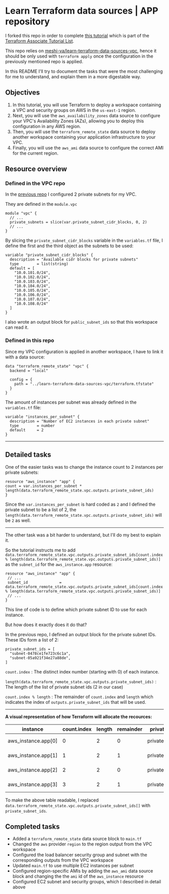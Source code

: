 # Learn Terraform data sources | APP repository

I forked this repo in order to complete [this tutorial](https://learn.hashicorp.com/tutorials/terraform/data-sources?in=terraform/certification-associate-tutorials) which is part of the [Terraform Associate Tutorial List](https://learn.hashicorp.com/collections/terraform/certification-associate-tutorials).

This repo relies on [meshi-va/learn-terraform-data-sources-vpc](https://github.com/meshi-va/learn-terraform-data-sources-vpc), hence it should be only used with `terraform apply` once the configuration in the previously mentioned repo is applied. 

In this README I'll try to document the tasks that were the most challenging for me to understand, and explain them in a more digestable way.

## Objectives

1. In this tutorial, you will use Terraform to deploy a workspace containing a VPC and security groups on AWS in the `us-east-1` region. 
2. Next, you will use the `aws_availability_zones` data source to configure your VPC's Availability Zones (AZs), allowing you to deploy this configuration in any AWS region.
3. Then, you will use the `terraform_remote_state` data source to deploy another workspace containing your application infrastructure to your VPC. 
4. Finally, you will use the `aws_ami` data source to configure the correct AMI for the current region.

## Resource overview

### Defined in the VPC repo

In the [previous repo](https://github.com/meshi-va/learn-terraform-data-sources-vpc) I configured 2 private subnets for my VPC.

They are defined in the `module.vpc` 

```
module "vpc" {
  // ...
  private_subnets = slice(var.private_subnet_cidr_blocks, 0, 2)
  // ...
}
```
By slicing the `private_subnet_cidr_blocks` variable in the `variables.tf` file, I define the first and the third object as the subnets to be used:

```
variable "private_subnet_cidr_blocks" {
  description = "Available cidr blocks for private subnets"
  type        = list(string)
  default = [
    "10.0.101.0/24",
    "10.0.102.0/24",
    "10.0.103.0/24",
    "10.0.104.0/24",
    "10.0.105.0/24",
    "10.0.106.0/24",
    "10.0.107.0/24",
    "10.0.108.0/24"
  ]
}
```

I also wrote an output block for `public_subnet_ids` so that this workspace can read it.

### Defined in this repo

Since my VPC configuration is applied in another workspace, I have to link it with a data source:

```
data "terraform_remote_state" "vpc" {
  backend = "local"

  config = {
    path = "../learn-terraform-data-sources-vpc/terraform.tfstate"
  }
}
```
The amount of instances per subnet was already defined in the `variables.tf` file:

```
variable "instances_per_subnet" {
  description = "Number of EC2 instances in each private subnet"
  type        = number
  default     = 2
}
```

---

## Detailed tasks

One of the easier tasks was to change the instance count to 2 instances per private subnets:

```
resource "aws_instance" "app" {
count = var.instances_per_subnet * length(data.terraform_remote_state.vpc.outputs.private_subnet_ids)
}
```
Since the `var.instances_per_subnet` is hard coded as `2` and I defined the private subnet to be a list of 2, the `length(data.terraform_remote_state.vpc.outputs.private_subnet_ids)` will be `2` as well.

---

The other task was a bit harder to understand, but I'll do my best to explain it.

So the tutorial instructs me to add `data.terraform_remote_state.vpc.outputs.private_subnet_ids[count.index % length(data.terraform_remote_state.vpc.outputs.private_subnet_ids)]` as the `subnet_id` for the `aws_instance.app` resource:

```
resource "aws_instance" "app" {
 // ...
 subnet_id              = data.terraform_remote_state.vpc.outputs.private_subnet_ids[count.index % length(data.terraform_remote_state.vpc.outputs.private_subnet_ids)]
 // ...
}
```

This line of code is to define which private subnet ID to use for each instance.

But how does it exactly does it do that?

In the previous repo, I defined an output block for the private subnet IDs. These IDs form a list of 2:

```
private_subnet_ids = [
  "subnet-0478ce1fe723c6c1a",
  "subnet-05a921f34e27a88de",
]
```

`count.index`
: The distinct index number (starting with 0) of each instance. 

`length(data.terraform_remote_state.vpc.outputs.private_subnet_ids)`
: The length of the list of private subnet ids (2 in our case)

`count.index % length`
: The remainder of `count.index` and `length` which indicates the index of `outputs.private_subnet_ids` that will be used.

---

**A visual representation of how Terraform will allocate the recources:**

| instance | count.index | length | remainder |  private_subnet_ids | subnet id |
| ----------- | ----------- | ----------- | ----------- | ----------- | ----------- |
| aws_instance.app[0] | 0 | 2 | 0 | private_subnet_ids[0] | subnet-0478ce1fe723c6c1a |
| aws_instance.app[1] | 1 | 2 | 1 | private_subnet_ids[1] | subnet-05a921f34e27a88de |
| aws_instance.app[2] | 2 | 2 | 0 | private_subnet_ids[0] | subnet-0478ce1fe723c6c1a |
| aws_instance.app[3] | 3 | 2 | 1 | private_subnet_ids[1] | subnet-05a921f34e27a88de |

To make the above table readable, I replaced `data.terraform_remote_state.vpc.outputs.private_subnet_ids[]` with `private_subnet_ids`.

## Completed tasks

- Added a `terraform_remote_state` data source block to `main.tf`
- Changed the `aws` provider `region` to the region output from the VPC workspace
- Configured the load balancer security group and subnet with the corresponding outputs from the VPC workspace
- Updated `main.tf` to use multiple EC2 instances per subnet
- Configured region-specific AMIs by adding the `aws_ami` data source block and changing the the `ami` id of the `aws_instance` resource
- Configured EC2 subnet and security groups, which I described in detail above
